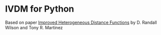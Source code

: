 # IVDM for Python

Based on paper [Improved Heterogeneous Distance Functions](https://arxiv.org/abs/cs/9701101) by D. Randall Wilson and Tony R. Martinez